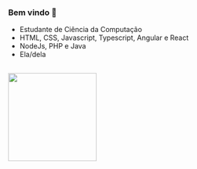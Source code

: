 ### Bem vindo 👋

-  Estudante de Ciência da Computação  
-  HTML, CSS, Javascript, Typescript, Angular e React
-  NodeJs, PHP e Java
-  Ela/dela
<div>
  
  ##
<a href="https://github.com/myoui01">
<img height="180em" src="https://github-readme-stats.vercel.app/api/top-langs/?username=myoui01&layout=compact&langs_count=7&theme=gotham"/>
</div>

